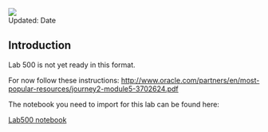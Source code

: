 ![](images/200/Picture-lab.png)  
Updated: Date

## Introduction

Lab 500 is not yet ready in this format.

For now follow these instructions: http://www.oracle.com/partners/en/most-popular-resources/journey2-module5-3702624.pdf

The notebook you need to import for this lab can be found here:

[Lab500 notebook](files/500/17.2.5)